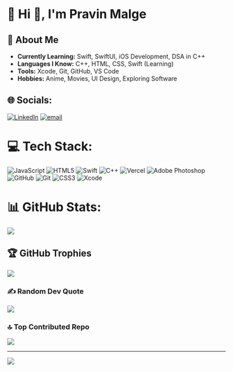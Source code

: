 # 💫 Hi 👋, I'm Pravin Malge

## 🚀 About Me
- **Currently Learning:** Swift, SwiftUI, iOS Development, DSA in C++  
- **Languages I Know:** C++, HTML, CSS, Swift (Learning)  
- **Tools:** Xcode, Git, GitHub, VS Code  
- **Hobbies:** Anime, Movies, UI Design, Exploring Software


## 🌐 Socials:
[![LinkedIn](https://img.shields.io/badge/LinkedIn-%230077B5.svg?logo=linkedin&logoColor=white)](https://linkedin.com/in/pravin-malge) [![email](https://img.shields.io/badge/Email-D14836?logo=gmail&logoColor=white)](mailto:pravinmalge123@gmail.com) 

# 💻 Tech Stack:
![JavaScript](https://img.shields.io/badge/javascript-%23323330.svg?style=for-the-badge&logo=javascript&logoColor=%23F7DF1E) ![HTML5](https://img.shields.io/badge/html5-%23E34F26.svg?style=for-the-badge&logo=html5&logoColor=white) ![Swift](https://img.shields.io/badge/swift-F54A2A?style=for-the-badge&logo=swift&logoColor=white) ![C++](https://img.shields.io/badge/c++-%2300599C.svg?style=for-the-badge&logo=c%2B%2B&logoColor=white) ![Vercel](https://img.shields.io/badge/vercel-%23000000.svg?style=for-the-badge&logo=vercel&logoColor=white) ![Adobe Photoshop](https://img.shields.io/badge/adobe%20photoshop-%2331A8FF.svg?style=for-the-badge&logo=adobe%20photoshop&logoColor=white) ![GitHub](https://img.shields.io/badge/github-%23121011.svg?style=for-the-badge&logo=github&logoColor=white) ![Git](https://img.shields.io/badge/git-%23F05033.svg?style=for-the-badge&logo=git&logoColor=white) ![CSS3](https://img.shields.io/badge/css3-%231572B6.svg?style=for-the-badge&logo=css3&logoColor=white)
![Xcode](https://img.shields.io/badge/Xcode-147EFB?style=for-the-badge&logo=xcode&logoColor=white)
# 📊 GitHub Stats:

![](https://nirzak-streak-stats.vercel.app/?user=PravinMalge&theme=radical&hide_border=false)<br/>


## 🏆 GitHub Trophies
![](https://github-profile-trophy.vercel.app/?username=PravinMalge&theme=radical&no-frame=false&no-bg=true&margin-w=4)

### ✍️ Random Dev Quote
![](https://quotes-github-readme.vercel.app/api?type=horizontal&theme=radical)

### 🔝 Top Contributed Repo
![](https://github-contributor-stats.vercel.app/api?username=PravinMalge&limit=5&theme=dark&combine_all_yearly_contributions=true)

---
[![](https://visitcount.itsvg.in/api?id=PravinMalge&icon=0&color=0)](https://visitcount.itsvg.in)

<!-- Proudly created with GPRM ( https://gprm.itsvg.in ) -->
